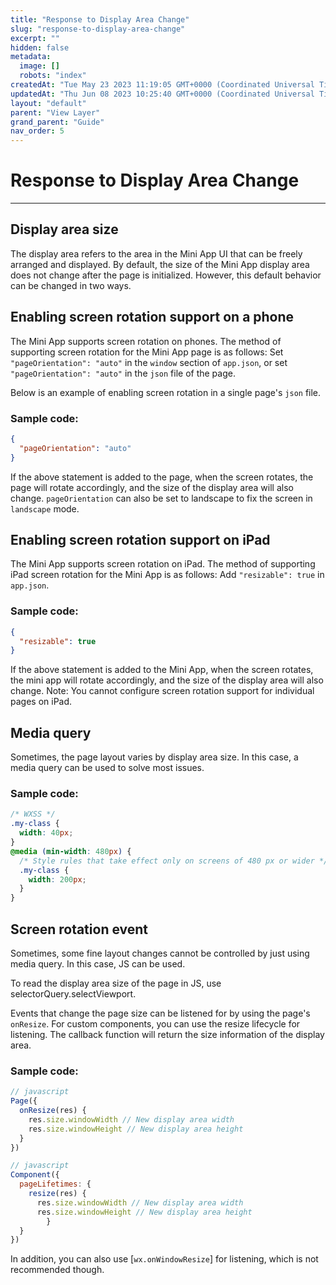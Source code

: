 ```yaml
---
title: "Response to Display Area Change"
slug: "response-to-display-area-change"
excerpt: ""
hidden: false
metadata: 
  image: []
  robots: "index"
createdAt: "Tue May 23 2023 11:19:05 GMT+0000 (Coordinated Universal Time)"
updatedAt: "Thu Jun 08 2023 10:25:40 GMT+0000 (Coordinated Universal Time)"
layout: "default"
parent: "View Layer"
grand_parent: "Guide"
nav_order: 5
---
```

# Response to Display Area Change 
*** 
## Display area size

The display area refers to the area in the Mini App UI that can be freely arranged and displayed. By default, the size of the Mini App display area does not change after the page is initialized. However, this default behavior can be changed in two ways.

## Enabling screen rotation support on a phone

The Mini App supports screen rotation on phones. The method of supporting screen rotation for the Mini App page is as follows: Set `"pageOrientation": "auto"` in the `window` section of `app.json`, or set `"pageOrientation": "auto"` in the `json` file of the page.

Below is an example of enabling screen rotation in a single page's `json` file.

### Sample code:

```json
{
  "pageOrientation": "auto"
}
```

If the above statement is added to the page, when the screen rotates, the page will rotate accordingly, and the size of the display area will also change. `pageOrientation` can also be set to landscape to fix the screen in `landscape` mode.

## Enabling screen rotation support on iPad

The Mini App supports screen rotation on iPad. The method of supporting iPad screen rotation for the Mini App is as follows: Add `"resizable": true` in `app.json`.

### Sample code:

```json
{
  "resizable": true
}
```

If the above statement is added to the Mini App, when the screen rotates, the mini app will rotate accordingly, and the size of the display area will also change. Note: You cannot configure screen rotation support for individual pages on iPad.

## Media query

Sometimes, the page layout varies by display area size. In this case, a media query can be used to solve most issues.

### Sample code:

```css
/* WXSS */
.my-class {
  width: 40px;
}
@media (min-width: 480px) {
  /* Style rules that take effect only on screens of 480 px or wider */
  .my-class {
    width: 200px;
  }
}
```

## Screen rotation event

Sometimes, some fine layout changes cannot be controlled by just using media query. In this case, JS can be used.

To read the display area size of the page in JS, use selectorQuery.selectViewport.

Events that change the page size can be listened for by using the page's `onResize`. For custom components, you can use the resize lifecycle for listening. The callback function will return the size information of the display area.

### Sample code:

```javascript
// javascript
Page({
  onResize(res) {
    res.size.windowWidth // New display area width
    res.size.windowHeight // New display area height
  }
})
```

```javascript
// javascript
Component({
  pageLifetimes: {
    resize(res) {
      res.size.windowWidth // New display area width
      res.size.windowHeight // New display area height
		} 
  }
})
```

In addition, you can also use [`wx.onWindowResize`] for listening, which is not recommended though.
